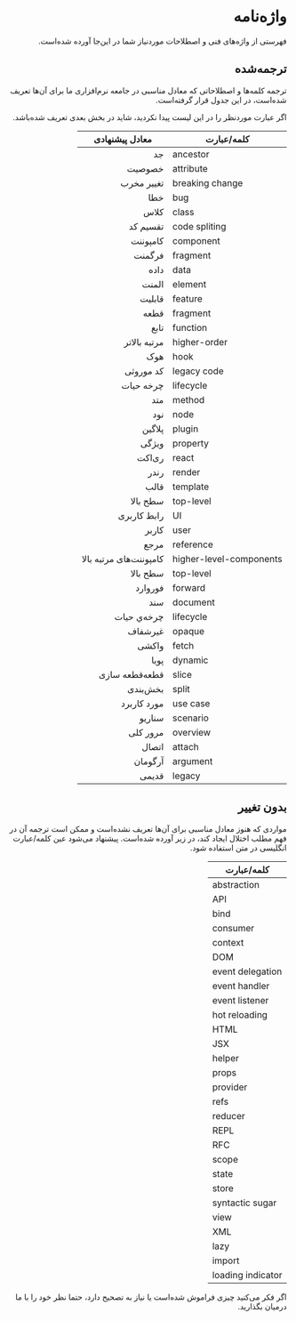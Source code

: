 <h1 dir="rtl">واژه‌نامه</h1>
<p dir="rtl">
فهرستی از واژه‌های فنی و اصطلاحات موردنیاز شما در این‌جا آورده‌ شده‌است.
</p>
<h2 dir="rtl">ترجمه‌شده</h2>
<p dir="rtl">
ترجمه کلمه‌ها و اصطلاحاتی که معادل مناسبی در جامعه نرم‌افزاری ما برای آن‌ها تعریف شده‌است، در این جدول قرار گرفته‌است.
</p>
<p dir="rtl">
اگر عبارت موردنظر را در این لیست پیدا نکردید، شاید در بخش بعدی تعریف شده‌باشد.
</p>

<table dir="rtl">
  <thead>
    <tr>
      <th>
        کلمه/عبارت    
      </th>
      <th>
        معادل پیشنهادی    
      </th>
    </tr>
  </thead>
  <tbody>
    <tr>
      <td dir="ltr">
        ancestor
      </td>
      <td>
        جد
      </td>
    </tr>
    <tr>
      <td dir="ltr">
        attribute
      </td>
      <td>
        خصوصیت
      </td>
    </tr>
    <tr>
      <td dir="ltr">
        breaking change
      </td>
      <td>
        تغییر مخرب
      </td>
    </tr>
    <tr>
      <td dir="ltr">
        bug
      </td>
      <td>
        خطا
      </td>
    </tr>
    <tr>
      <td dir="ltr">
        class
      </td>
      <td>
        کلاس
      </td>
    </tr>
    <tr>
      <td dir="ltr">
        code spliting
      </td>
      <td>
        تقسیم کد
      </td>
    </tr>
    <tr>
      <td dir="ltr">
        component
      </td>
      <td>
        کامپوننت
      </td>
    </tr>
    <tr>
      <td dir="ltr">
        fragment
      </td>
      <td>
        فرگمنت
      </td>
    </tr>
    <tr>
      <td dir="ltr">
        data
      </td>
      <td>
        داده
      </td>
    </tr>
      <tr>
      <td dir="ltr">
        element
      </td>
      <td>
        المنت
      </td>
    </tr>
    <tr>
      <td dir="ltr">
        feature
      </td>
      <td>
        قابلیت
      </td>
    </tr>
    <tr>
      <td dir="ltr">
        fragment
      </td>
      <td>
        قطعه
      </td>
    </tr>
    <tr>
      <td dir="ltr">
        function
      </td>
      <td>
        تابع
      </td>
    </tr>
    <tr>
      <td dir="ltr">
        higher-order
      </td>
      <td>
        مرتبه بالاتر
      </td>
    </tr>
    <tr>
      <td dir="ltr">
        hook
      </td>
      <td>
        هوک
      </td>
    </tr>
    <tr>
      <td dir="ltr">
        legacy code
      </td>
      <td>
        کد موروثی
      </td>
    </tr>
    <tr>
      <td dir="ltr">
        lifecycle
      </td>
      <td>
        چرخه حیات
      </td>
    </tr>
    <tr>
      <td dir="ltr">
        method
      </td>
      <td>
        متد
      </td>
    </tr>
     <tr>
      <td dir="ltr">
        node
      </td>
      <td>
        نود
      </td>
    </tr>
    <tr>
      <td dir="ltr">
        plugin
      </td>
      <td>
        پلاگین
      </td>
    </tr>
    <tr>
      <td dir="ltr">
        property
      </td>
      <td>
        ویژگی
      </td>
    </tr>
    <tr>
      <td dir="ltr">
        react
      </td>
      <td>
        ری‌اکت
      </td>
    </tr>
    <tr>
      <td dir="ltr">
        render
      </td>
      <td>
        رندر
      </td>
    </tr>
    <tr>
      <td dir="ltr">
        template
      </td>
      <td>
        قالب
      </td>
    </tr>
    <tr>
      <td dir="ltr">
        top-level
      </td>
      <td>
        سطح بالا
      </td>
    </tr>
    <tr>
      <td dir="ltr">
        UI
      </td>
      <td>
        رابط کاربری
      </td>
    </tr>
        <tr>
      <td dir="ltr">
        user
      </td>
      <td>
        کاربر
      </td>
    </tr>
    <tr>
      <td dir="ltr">
        reference
      </td>
      <td>
        مرجع
      </td>
    </tr>
    <tr>
      <td dir="ltr">
        higher-level-components
      </td>
      <td>
        کامپوننت‌های مرتبه بالا
      </td>
    </tr>
    <tr>
      <td dir="ltr">
        top-level
      </td>
      <td>
        سطح بالا
      </td>
    </tr>
    <tr>
      <td dir="ltr">
        forward
      </td>
      <td>
        فوروارد
      </td>
    </tr>
    <tr>
      <td dir="ltr">
        document
      </td>
      <td>
        سند
      </td>
    </tr>
    <tr>
      <td dir="ltr">
        lifecycle
      </td>
      <td>
        چرخه‌ي حیات
      </td>
    </tr>
    <tr>
      <td dir="ltr">
        opaque
      </td>
      <td>
        غیرشفاف
      </td>
    </tr>
    <tr>
      <td dir="ltr">
        fetch
      </td>
      <td>
        واکشی
      </td>
    </tr>
    <tr>
      <td dir="ltr">
        dynamic
      </td>
      <td>
        پویا
      </td>
    </tr>
    <tr>
      <td dir="ltr">
        slice
      </td>
      <td>
        قطعه‌قطعه سازی
      </td>
    </tr>
    <tr>
      <td dir="ltr">
        split
      </td>
      <td>
        بخش‌بندی
      </td>
    </tr>
    <tr>
      <td dir="ltr">
        use case
      </td>
      <td>
        مورد کاربرد
      </td>
    </tr>
    <tr>
      <td dir="ltr">
        scenario
      </td>
      <td>
        سناریو
      </td>
    </tr>
    <tr>
      <td dir="ltr">
        overview
      </td>
      <td>
        مرور کلی
      </td>
    </tr>
    <tr>
      <td dir="ltr">
        attach
      </td>
      <td>
        اتصال
      </td>
    </tr>
    <tr>
      <td dir="ltr">
        argument
      </td>
      <td>
        آرگومان
      </td>
    </tr>
    <tr>
      <td dir="ltr">
        legacy
      </td>
      <td>
        قدیمی
      </td>
    </tr>
  </tbody>
</table>
<h2 dir="rtl">بدون تغییر</h2>
<p dir="rtl">
مواردی که هنوز معادل مناسبی برای آن‌ها تعریف نشده‌است و ممکن است ترجمه آن در فهم مطلب اختلال ایجاد کند، در زیر آورده شده‌است. پیشنهاد می‌شود عین کلمه/عبارت انگلیسی در متن استفاده شود.
</p>
<table dir="rtl">
  <thead>
    <tr>
      <th>
        کلمه/عبارت    
      </th>
    </tr>
  </thead>
  <tbody dir="ltr">
    <tr>
      <td>
        abstraction
      </td>
    </tr>
    <tr>
      <td>
        API
      </td>
    </tr>
    <tr>
      <td>
        bind
      </td>
    </tr>
    <tr>
      <td>
        consumer
      </td>
    </tr>
    <tr>
      <td>
        context
      </td>
    </tr>
    <tr>
      <td>
        DOM
      </td>
    </tr>
    <tr>
      <td>
        event delegation
      </td>
    </tr>
    <tr>
      <td>
        event handler
      </td>
    </tr>
    <tr>
      <td>
        event listener
      </td>
    </tr>
    <tr>
      <td>
        hot reloading
      </td>
    </tr>
    <tr>
      <td>
        HTML
      </td>
    </tr>
    <tr>
      <td>
        JSX
      </td>
    </tr>
    <tr>
      <td>
        helper
      </td>
    </tr>
    <tr>
      <td>
        props
      </td>
    </tr>
    <tr>
      <td>
        provider
      </td>
    </tr>
    <tr>
      <td>
        refs
      </td>
    </tr>
    <tr>
      <td>
        reducer
      </td>
    </tr>
    <tr>
      <td>
        REPL
      </td>
    </tr>
    <tr>
      <td>
        RFC
      </td>
    </tr>
        <tr>
      <td>
        scope
      </td>
    </tr>
    <tr>
      <td>
        state
      </td>
    </tr>
    <tr>
      <td>
        store
      </td>
    </tr>
    <tr>
      <td>
        syntactic sugar
      </td>
    </tr>
    <tr>
      <td>
        view
      </td>
    </tr>
    <tr>
      <td>
        XML
      </td>
    </tr>
    <tr>
      <td>
        lazy
      </td>
    </tr>
    <tr>
      <td>
        import
      </td>
    </tr>
    <tr>
      <td>
        loading indicator
      </td>
    </tr>
  </tbody>
</table>
<p dir="rtl">
اگر فکر می‌کنید چیزی فراموش شده‌است یا نیاز به تصحیح دارد، حتما نظر خود را با ما درمیان بگذارید.
</p>
